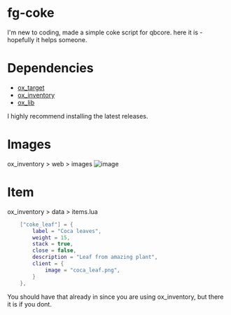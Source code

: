 # fg-coke
I'm new to coding, made a simple coke script for qbcore. here it is - hopefully it helps someone.

# Dependencies
- [ox_target](https://github.com/overextended/ox_target/releases/tag/v1.16.0)
- [ox_inventory](https://github.com/overextended/ox_inventory/releases/tag/v2.40.2)
- [ox_lib](https://github.com/overextended/ox_lib/releases/tag/v3.23.1)

I highly recommend installing the latest releases.

# Images
ox_inventory > web > images
![image](https://cdn.discordapp.com/attachments/1261505938477678634/1261917138285756476/coke_leaf.png?ex=6694b36b&is=669361eb&hm=5f51585966c7ec4c083c02a30b2911c4c692e4ceebad329d59b159b3c4b986cb&)

# Item 
ox_inventory > data > items.lua
```lua
	["coke_leaf"] = {
		label = "Coca leaves",
		weight = 15,
		stack = true,
		close = false,
		description = "Leaf from amazing plant",
		client = {
			image = "coca_leaf.png",
		}
	},
```
You should have that already in since you are using ox_inventory, but there it is if you dont.
